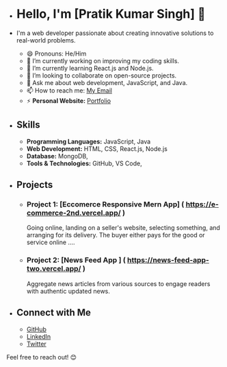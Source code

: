 - # Hello, I'm [Pratik Kumar Singh] 👋
- I'm a web developer passionate about creating innovative solutions to real-world problems.

  - 😄 Pronouns: He/Him
  - 🔭 I’m currently working on improving my coding skills.
  - 🌱 I’m currently learning React.js and Node.js.
  - 👯 I’m looking to collaborate on open-source projects.
  - 💬 Ask me about web development, JavaScript, and Java.
  - 📫 How to reach me: [My Email](mailto:pratikkumarsingh819@example.com)
  - ⚡ **Personal Website:** [Portfolio](https://codsoft-06.vercel.app/)

- ## Skills
  - **Programming Languages:** JavaScript, Java
  - **Web Development:** HTML, CSS, React.js, Node.js
  - **Database:** MongoDB, 
  - **Tools & Technologies:** GitHub, VS Code,

- ## Projects
  - ### Project 1: [Eccomerce Responsive Mern App] ( https://e-commerce-2nd.vercel.app/ )
     Going online, landing on a seller's website, selecting something, and arranging for its delivery. The buyer either pays for the good or service online ....
  - ### Project 2: [News Feed App ] ( https://news-feed-app-two.vercel.app/ )
     Aggregate news articles from various sources to engage readers with authentic updated news.
 
- ## Connect with Me
  - [GitHub](https://github.com/PratikKumarSingh2503)
  - [LinkedIn](https://www.linkedin.com/in/pratik-kumar-singh-aa6746221/)
  - [Twitter](https://twitter.com/PratikSingh819)

Feel free to reach out! 😊      
